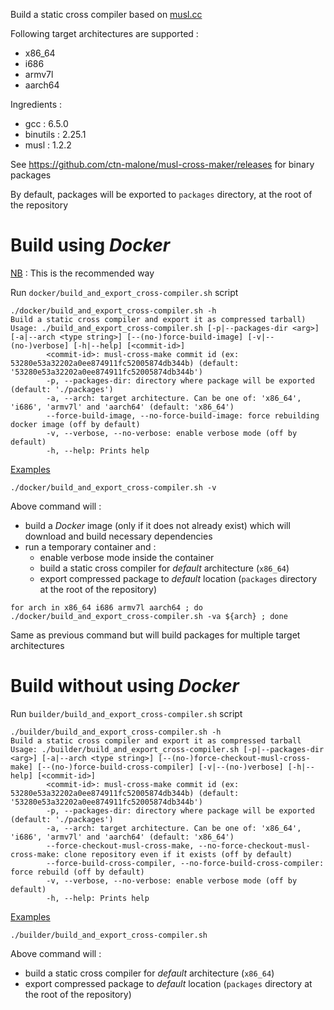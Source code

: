 Build a static cross compiler based on [musl.cc](https://musl.cc/)

Following target architectures are supported :

* x86_64
* i686
* armv7l
* aarch64

Ingredients :

* gcc : 6.5.0
* binutils : 2.25.1
* musl : 1.2.2

See https://github.com/ctn-malone/musl-cross-maker/releases for binary packages

By default, packages will be exported to `packages` directory, at the root of the repository

# Build using *Docker*

<u>NB</u> : This is the recommended way

Run `docker/build_and_export_cross-compiler.sh` script

```
./docker/build_and_export_cross-compiler.sh -h
Build a static cross compiler and export it as compressed tarball)
Usage: ./build_and_export_cross-compiler.sh [-p|--packages-dir <arg>] [-a|--arch <type string>] [--(no-)force-build-image] [-v|--(no-)verbose] [-h|--help] [<commit-id>]
        <commit-id>: musl-cross-make commit id (ex: 53280e53a32202a0ee874911fc52005874db344b) (default: '53280e53a32202a0ee874911fc52005874db344b')
        -p, --packages-dir: directory where package will be exported (default: './packages')
        -a, --arch: target architecture. Can be one of: 'x86_64', 'i686', 'armv7l' and 'aarch64' (default: 'x86_64')
        --force-build-image, --no-force-build-image: force rebuilding docker image (off by default)
        -v, --verbose, --no-verbose: enable verbose mode (off by default)
        -h, --help: Prints help
```

<u>Examples</u>

```
./docker/build_and_export_cross-compiler.sh -v
```

Above command will :

* build a *Docker* image (only if it does not already exist) which will download and build necessary dependencies
* run a temporary container and :
  * enable verbose mode inside the container
  * build a static cross compiler for *default* architecture (`x86_64`)
  * export compressed package to *default* location (`packages` directory at the root of the repository)

```
for arch in x86_64 i686 armv7l aarch64 ; do ./docker/build_and_export_cross-compiler.sh -va ${arch} ; done
```

Same as previous command but will build packages for multiple target architectures

# Build without using *Docker*

Run `builder/build_and_export_cross-compiler.sh` script

```
./builder/build_and_export_cross-compiler.sh -h
Build a static cross compiler and export it as compressed tarball
Usage: ./builder/build_and_export_cross-compiler.sh [-p|--packages-dir <arg>] [-a|--arch <type string>] [--(no-)force-checkout-musl-cross-make] [--(no-)force-build-cross-compiler] [-v|--(no-)verbose] [-h|--help] [<commit-id>]
        <commit-id>: musl-cross-make commit id (ex: 53280e53a32202a0ee874911fc52005874db344b) (default: '53280e53a32202a0ee874911fc52005874db344b')
        -p, --packages-dir: directory where package will be exported (default: './packages')
        -a, --arch: target architecture. Can be one of: 'x86_64', 'i686', 'armv7l' and 'aarch64' (default: 'x86_64')
        --force-checkout-musl-cross-make, --no-force-checkout-musl-cross-make: clone repository even if it exists (off by default)
        --force-build-cross-compiler, --no-force-build-cross-compiler: force rebuild (off by default)
        -v, --verbose, --no-verbose: enable verbose mode (off by default)
        -h, --help: Prints help
```

<u>Examples</u>

```
./builder/build_and_export_cross-compiler.sh
```

Above command will :

* build a static cross compiler for *default* architecture (`x86_64`)
* export compressed package to *default* location (`packages` directory at the root of the repository)
